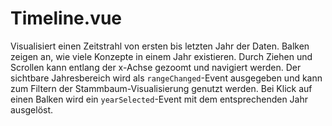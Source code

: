 # Timeline.vue

Visualisiert einen Zeitstrahl von ersten bis letzten Jahr der Daten.
Balken zeigen an, wie viele Konzepte in einem Jahr existieren. Durch Ziehen
und Scrollen kann entlang der x-Achse gezoomt und navigiert werden.
Der sichtbare Jahresbereich wird als `rangeChanged`-Event ausgegeben und kann
zum Filtern der Stammbaum-Visualisierung genutzt werden.
Bei Klick auf einen Balken wird ein `yearSelected`-Event mit dem entsprechenden
Jahr ausgelöst.
